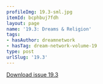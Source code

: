 ```yaml
---
profileImg: 19.3-sml.jpg
itemId: bcphbuj7fdh
layout: page
name: '19.3: Dreams & Religion'
tags:
- hasAuthor: dreamnetwork
- hasTag: dream-network-volume-19
type: post
urlSlug: '19.3'
---
```

<a href="../files/pdfs/Volume_19/19.3-Dream-Network-Vol-19-No-3.pdf" download="">Download issue 19.3</a>